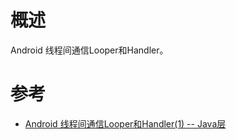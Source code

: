 # 概述

Android 线程间通信Looper和Handler。 

# 参考

* [Android 线程间通信Looper和Handler(1) -- Java层](https://www.jianshu.com/p/041b61e5e83a)

